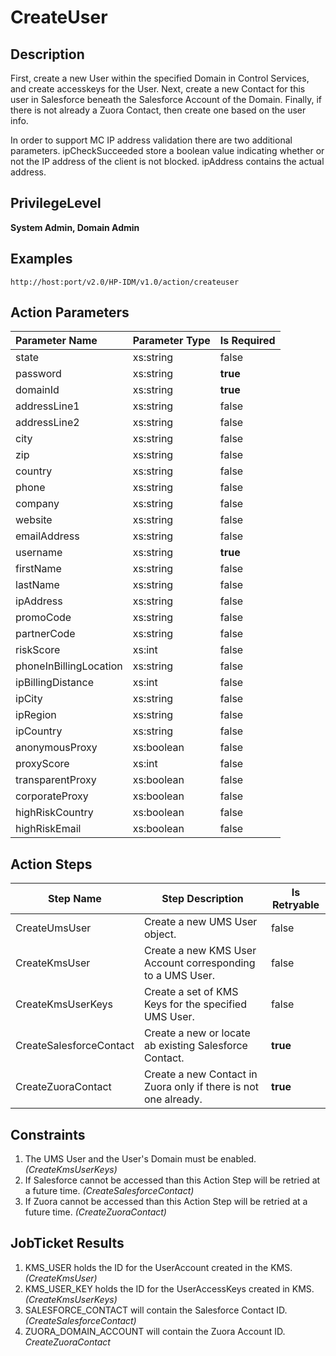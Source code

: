 # CreateUser

## Description ##

First, create a new User within the specified Domain in Control Services, and create accesskeys for the User. Next, create a new Contact for this user in Salesforce beneath the Salesforce Account of the Domain. Finally, if there is not already a Zuora Contact, then create one based on the user info.

In order to support MC IP address validation there are two additional parameters. ipCheckSucceeded store a boolean value indicating whether or not the IP address of the client is not blocked. ipAddress contains the actual address.

## PrivilegeLevel ##

**System Admin, Domain Admin**

## Examples ##

    http://host:port/v2.0/HP-IDM/v1.0/action/createuser

## Action Parameters ##

| Parameter Name	| Parameter Type 	| Is Required 	|
| :--	| :--	| :- 	|
| state	| xs:string 	| false 	|
| password 	| xs:string 	| **true**	|
| domainId	| xs:string 	| **true** 	|
| addressLine1	| xs:string 	| false 	|
| addressLine2	| xs:string 	| false 	|
| city	| xs:string 	| false 	|
| zip	| xs:string 	| false 	|
| country	| xs:string 	| false 	|
| phone	| xs:string 	| false 	|
| company	| xs:string 	| false 	|
| website	| xs:string 	| false 	|
| emailAddress	| xs:string 	| false 	|
| username 	| xs:string 	| **true**	|
| firstName	| xs:string 	| false 	|
| lastName	| xs:string 	| false 	|
| ipAddress	| xs:string 	| false 	|
| promoCode	| xs:string	| false	|
| partnerCode	| xs:string	| false	|
| riskScore	| xs:int 	| false 	|
| phoneInBillingLocation	| xs:string 	| false 	|
| ipBillingDistance	| xs:int 	| false 	|
| ipCity	| xs:string 	| false 	|
| ipRegion	| xs:string 	| false 	|
| ipCountry	| xs:string 	| false 	|
| anonymousProxy	| xs:boolean 	| false 	|
| proxyScore	| xs:int 	| false 	|
| transparentProxy	| xs:boolean 	| false 	|
| corporateProxy	| xs:boolean 	| false 	|
| highRiskCountry	| xs:boolean 	| false 	|
| highRiskEmail	| xs:boolean 	| false 	|

## Action Steps ##

| Step Name 	| Step Description 	| Is Retryable 	|
| -----------	| ------------------	| -------------	|
| CreateUmsUser 	| Create a new UMS User object. 	| false 	|
| CreateKmsUser 	| Create a new KMS User Account corresponding to a UMS User. 	| false 	|
| CreateKmsUserKeys 	| Create a set of KMS Keys for the specified UMS User. 	| false 	|
| CreateSalesforceContact 	| Create a new or locate ab existing Salesforce Contact. 	| **true** 	|
| CreateZuoraContact 	| Create a new Contact in Zuora only if there is not one already. 	| **true** 	|

## Constraints ##

1. The UMS User and the User's Domain must be enabled. _(CreateKmsUserKeys)_
1. If Salesforce cannot be accessed than this Action Step will be retried at a future time. _(CreateSalesforceContact)_
1. If Zuora cannot be accessed than this Action Step will be retried at a future time. _(CreateZuoraContact)_

## JobTicket Results ##

1. KMS_USER holds the ID for the UserAccount created in the KMS. _(CreateKmsUser)_
1. KMS_USER_KEY holds the ID for the UserAccessKeys created in KMS. _(CreateKmsUserKeys)_
1. SALESFORCE_CONTACT will contain the Salesforce Contact ID. _(CreateSalesforceContact)_
1. ZUORA_DOMAIN_ACCOUNT will contain the Zuora Account ID. _CreateZuoraContact_